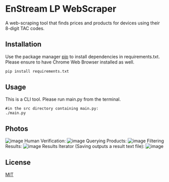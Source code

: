 # EnStream LP WebScraper

A web-scraping tool that finds prices and products for devices using their 8-digit TAC codes. 

## Installation

Use the package manager [pip](https://pip.pypa.io/en/stable/) to install dependencies in requirements.txt. Please ensure to have Chrome Web Browser installed as well.

```bash
pip install requirements.txt
```

## Usage
This is a CLI tool. Please run main.py from the terminal.
```shell
#in the src directory containing main.py:
./main.py
```
## Photos
![image](https://github.com/leojcyou/enstream/assets/108024684/28f21583-8185-4255-80e6-c5bdea04a317)
Human Verification: 
![image](https://github.com/leojcyou/enstream/assets/108024684/db96d6ea-3208-4fb5-b122-26c38dbc6410)
Querying Products:
![image](https://github.com/leojcyou/enstream/assets/108024684/e8a1ea80-fa2d-405e-80e2-2e744816a1f1)
Filtering Results:
![image](https://github.com/leojcyou/enstream/assets/108024684/efa827b4-d9c3-4f9c-8f68-a415769bac01)
Results Iterator (Saving outputs a result text file):
![image](https://github.com/leojcyou/enstream/assets/108024684/12bee5ed-291e-4417-9400-60212a401e50)

## License

[MIT](https://choosealicense.com/licenses/mit/)
